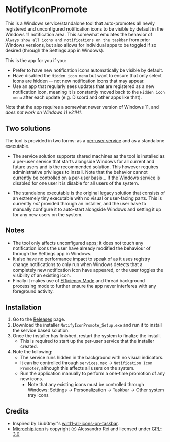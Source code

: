 # NotifyIconPromote

This is a Windows service/standalone tool that auto-promotes all newly registered and unconfigured notification icons to be visible by default in the Windows 11 notification area. This somewhat emulates the behavior of `Always show all icons and notifications on the taskbar` from prior Windows versions, but also allows for individual apps to be toggled if so desired (through the Settings app in Windows).

This is the app for you if you:

* Prefer to have new notification icons automatically be visible by default.
* Have disabled the `Hidden icon menu` but want to ensure that only select icons are hidden -- not new notification icons that may appear.
* Use an app that regularly sees updates that are registered as a new notification icon, meaning it is constantly moved back to the `Hidden icon menu` after each update (e.g. Discord and other apps like that).

Note that the app requires a somewhat newer version of Windows 11, and *does not work on Windows 11 v21H1.*

## Two solutions

The tool is provided in two forms: as a [per-user service](https://learn.microsoft.com/en-us/windows/application-management/per-user-services-in-windows) and as a standalone executable.

* The service solution supports shared machines as the tool is installed as a per-user service that starts alongside Windows for all current and future users and is the recommended solution. This however requires administrative privileges to install. Note that the behavior cannot currently be controlled on a per-user basis... If the Windows service is disabled for one user it is disable for all users of the system.

* The standalone executable is the original legacy solution that consists of an extremely tiny executable with no visual or user-facing parts. This is currently *not* provided through an installer, and the user have to manually configure it to auto-start alongside Windows and setting it up for any new users on the system.

## Notes

* The tool only affects unconfigured apps; it does not touch any notification icons the user have already modified the behaviour of through the Settings app in Windows.
* It also have no performance impact to speak of as it uses registry change notifications to only run when Windows detects that a completely new notification icon have appeared, or the user toggles the visibility of an existing icon.
* Finally it makes use of [Efficiency Mode](https://devblogs.microsoft.com/performance-diagnostics/reduce-process-interference-with-task-manager-efficiency-mode/) and thread background processing mode to further ensure the app never interferes with any foreground activity.

## Installation

1. Go to the [Releases](https://github.com/Aemony/NotifyIconPromote/releases/latest) page.
2. Download the installer `NotifyIconPromote_Setup.exe` and run it to install the service based solution.
3. Once the installer has finished, restart the system to finalize the install.
   * This is required to start up the per-user service that the installer created.
4. Note the following:
   * The service runs hidden in the background with no visual indicators.
   * It can be controlled through `services.msc` -> `Notification Icon Promoter`, although this affects all users on the system.
   * Run the application manually to perform a one-time promotion of any new icons.
     * Note that any existing icons must be controlled through Windows:
         Settings -> Personalization -> Taskbar -> Other system tray icons

## Credits

* Inspired by Liub0myr's [win11-all-icons-on-taskbar](https://github.com/Liub0myr/win11-all-icons-on-taskbar).
* [Microchip icon](https://www.iconfinder.com/icons/6380/chip_memory_microchip_processor_ram_icon) is copyright (c) Alessandro Rei and licensed under [GPL-3.0](https://www.gnu.org/licenses/gpl-3.0.html)